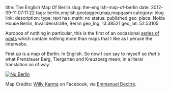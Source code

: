 title: The English Map Of Berlin
slug: the-english-map-of-berlin
date: 2012-09-11 07:11:22
tags: berlin,english,geotagged,map,mapgasm
category: blog
link: 
description: 
type: text
has_math: no
status: published
geo_place: Nokia House Berlin, Invalidenstraße, Berlin
geo_lng: 13.38521
geo_lat: 52.53105

Apropos of nothing in particular, this is the first of an occasional [series of posts](/tags/mapgasm/ "/tags/mapgasm/") which contain nothing more than maps that I like as I peruse the Interwebs.

First up is a map of Berlin. In English. So now I can say to myself so *that's* what Prenzlauer Berg, Tiergarten and Kreuzberg mean; in a literal translation so of way.

[![](/wp-content/uploads/2012/09/324623_10151009149832032_1395820183_o.jpg "Nu Berlin")](/wp-content/uploads/2012/09/324623_10151009149832032_1395820183_o.jpg "/wp-content/uploads/2012/09/324623_10151009149832032_1395820183_o.jpg")


Map Credits: [Willy Karma](https://www.facebook.com/willykarma "https://www.facebook.com/willykarma") on Facebook, via [Emmanuel Decitre](https://www.facebook.com/edecitre "https://www.facebook.com/edecitre").


